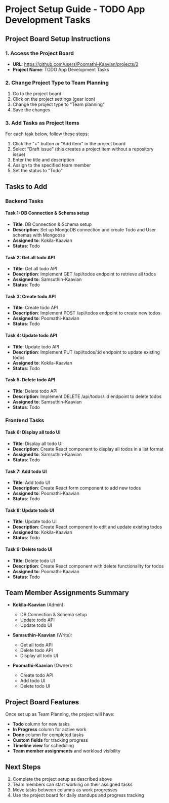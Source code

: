 # Project Setup Guide - TODO App Development Tasks

## Project Board Setup Instructions

### 1. Access the Project Board
- **URL**: https://github.com/users/Poomathi-Kaavian/projects/2
- **Project Name**: TODO App Development Tasks

### 2. Change Project Type to Team Planning
1. Go to the project board
2. Click on the project settings (gear icon)
3. Change the project type to "Team planning"
4. Save the changes

### 3. Add Tasks as Project Items

For each task below, follow these steps:
1. Click the "+" button or "Add item" in the project board
2. Select "Draft issue" (this creates a project item without a repository issue)
3. Enter the title and description
4. Assign to the specified team member
5. Set the status to "Todo"

## Tasks to Add

### Backend Tasks

#### Task 1: DB Connection & Schema setup
- **Title**: DB Connection & Schema setup
- **Description**: Set up MongoDB connection and create Todo and User schemas with Mongoose
- **Assigned to**: Kokila-Kaavian
- **Status**: Todo

#### Task 2: Get all todo API
- **Title**: Get all todo API
- **Description**: Implement GET /api/todos endpoint to retrieve all todos
- **Assigned to**: Samsuthin-Kaavian
- **Status**: Todo

#### Task 3: Create todo API
- **Title**: Create todo API
- **Description**: Implement POST /api/todos endpoint to create new todos
- **Assigned to**: Poomathi-Kaavian
- **Status**: Todo

#### Task 4: Update todo API
- **Title**: Update todo API
- **Description**: Implement PUT /api/todos/:id endpoint to update existing todos
- **Assigned to**: Kokila-Kaavian
- **Status**: Todo

#### Task 5: Delete todo API
- **Title**: Delete todo API
- **Description**: Implement DELETE /api/todos/:id endpoint to delete todos
- **Assigned to**: Samsuthin-Kaavian
- **Status**: Todo

### Frontend Tasks

#### Task 6: Display all todo UI
- **Title**: Display all todo UI
- **Description**: Create React component to display all todos in a list format
- **Assigned to**: Samsuthin-Kaavian
- **Status**: Todo

#### Task 7: Add todo UI
- **Title**: Add todo UI
- **Description**: Create React form component to add new todos
- **Assigned to**: Poomathi-Kaavian
- **Status**: Todo

#### Task 8: Update todo UI
- **Title**: Update todo UI
- **Description**: Create React component to edit and update existing todos
- **Assigned to**: Kokila-Kaavian
- **Status**: Todo

#### Task 9: Delete todo UI
- **Title**: Delete todo UI
- **Description**: Create React component with delete functionality for todos
- **Assigned to**: Poomathi-Kaavian
- **Status**: Todo

## Team Member Assignments Summary

- **Kokila-Kaavian** (Admin):
  - DB Connection & Schema setup
  - Update todo API
  - Update todo UI

- **Samsuthin-Kaavian** (Write):
  - Get all todo API
  - Delete todo API
  - Display all todo UI

- **Poomathi-Kaavian** (Owner):
  - Create todo API
  - Add todo UI
  - Delete todo UI

## Project Board Features

Once set up as Team Planning, the project will have:
- **Todo** column for new tasks
- **In Progress** column for active work
- **Done** column for completed tasks
- **Custom fields** for tracking progress
- **Timeline view** for scheduling
- **Team member assignments** and workload visibility

## Next Steps

1. Complete the project setup as described above
2. Team members can start working on their assigned tasks
3. Move tasks between columns as work progresses
4. Use the project board for daily standups and progress tracking
